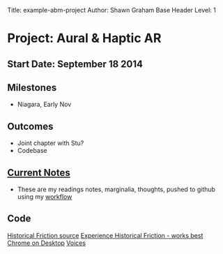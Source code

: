 Title: example-abm-project
Author: Shawn Graham
Base Header Level: 1

# Project: Aural & Haptic AR
  
## Start Date: September 18 2014
  
## Milestones
+ Niagara, Early Nov
  
## Outcomes
+ Joint chapter with Stu?
+ Codebase
  
## [Current Notes](uploads/documents/contents.md)
+ These are my readings notes, marginalia, thoughts, pushed to github using my [workflow](http://electricarchaeology.ca/?s=open+notebook)

## Code
[Historical Friction source](https://github.com/shawngraham/historicalfriction)
[Experience Historical Friction - works best Chrome on Desktop](http://graeworks.net/historicalfriction)
[Voices](http://www.heritagejam.org/jam-day-entries/2014/7/12/voices-recognition-stuart-eve-kerrie-hoffman-colleen-morgan-alexis-pantos-and-sam-kinchin-smith)
